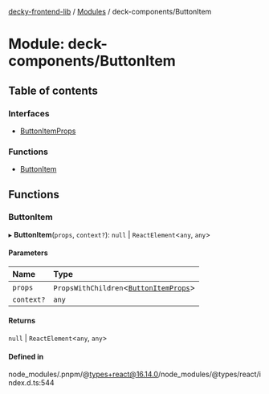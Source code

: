 [decky-frontend-lib](../README.md) / [Modules](../modules.md) / deck-components/ButtonItem

# Module: deck-components/ButtonItem

## Table of contents

### Interfaces

- [ButtonItemProps](../interfaces/deck_components_ButtonItem.ButtonItemProps.md)

### Functions

- [ButtonItem](deck_components_ButtonItem.md#buttonitem)

## Functions

### ButtonItem

▸ **ButtonItem**(`props`, `context?`): ``null`` \| `ReactElement`<`any`, `any`\>

#### Parameters

| Name | Type |
| :------ | :------ |
| `props` | `PropsWithChildren`<[`ButtonItemProps`](../interfaces/deck_components_ButtonItem.ButtonItemProps.md)\> |
| `context?` | `any` |

#### Returns

``null`` \| `ReactElement`<`any`, `any`\>

#### Defined in

node_modules/.pnpm/@types+react@16.14.0/node_modules/@types/react/index.d.ts:544
